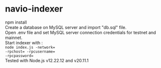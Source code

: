 # navio-indexer
npm install<br/>
Create a database on MySQL server and import "db.sql" file.<br/>
Open .env file and set MySQL server connection credentials for testnet and mainnet.<br/>
Start indexer with :<br/>
<code>node index.js -network=<testnet or mainnet> -rpchost=<hostname or ip> -rpcusername=<username> -rpcpassword=<password></code>
<br/>
Tested with Node.js v12.22.12 and v20.11.1